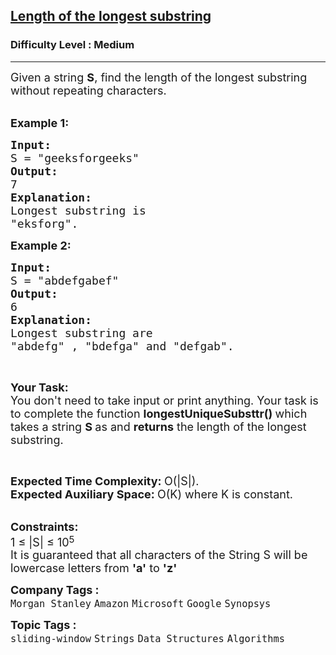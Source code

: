 <h2><a href="https://www.geeksforgeeks.org/problems/length-of-the-longest-substring3036/1?page=1&category=Strings&difficulty=Hard&status=unsolved&sortBy=submissions">Length of the longest substring</a></h2><h3>Difficulty Level : Medium</h3><hr><div class="problems_problem_content__Xm_eO"><p><span style="font-size:18px">Given a string <strong>S</strong>, find the length of the longest substring without repeating characters. </span></p>

<p><br>
<span style="font-size:18px"><strong>Example 1:</strong></span></p>

<pre><span style="font-size:18px"><strong>Input:
</strong>S = "geeksforgeeks"<strong>
Output:
</strong>7
<strong>Explanation:
</strong>Longest substring is
"eksforg".</span></pre>

<p><span style="font-size:18px"><strong>Example 2:</strong></span></p>

<pre><span style="font-size:18px"><strong>Input:
</strong>S = "abdefgabef"
<strong>Output:
</strong>6
<strong>Explanation:
</strong>Longest substring are
"abdefg" , "bdefga" and "defgab".</span></pre>

<p>&nbsp;</p>

<p><span style="font-size:18px"><strong>Your Task:</strong><br>
You don't need to take input or print anything. Your task is to complete the function&nbsp;<strong>longestUniqueSubsttr()&nbsp;</strong>which takes a string <strong>S </strong>as&nbsp;and <strong>returns</strong> the length of the longest substring. </span></p>

<p>&nbsp;</p>

<p><span style="font-size:18px"><strong>Expected Time Complexity:&nbsp;</strong>O(|S|).<br>
<strong>Expected Auxiliary Space:&nbsp;</strong>O(K)&nbsp;where K is constant.</span></p>

<div><br>
<span style="font-size:18px"><strong>Constraints:</strong><br>
1 ≤ |S| ≤ 10</span><sup><span style="font-size:15px">5</span></sup></div>

<div><span style="font-size:18px">It is guaranteed that all characters of the String S will be lowercase letters from <strong>'a'</strong> to <strong>'z'</strong></span></div>
</div><p><span style=font-size:18px><strong>Company Tags : </strong><br><code>Morgan Stanley</code>&nbsp;<code>Amazon</code>&nbsp;<code>Microsoft</code>&nbsp;<code>Google</code>&nbsp;<code>Synopsys</code>&nbsp;<br><p><span style=font-size:18px><strong>Topic Tags : </strong><br><code>sliding-window</code>&nbsp;<code>Strings</code>&nbsp;<code>Data Structures</code>&nbsp;<code>Algorithms</code>&nbsp;